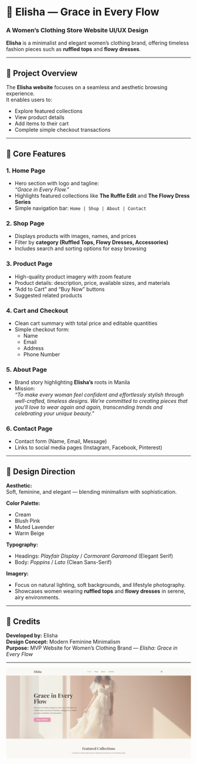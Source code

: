 # 👗 Elisha — Grace in Every Flow

### A Women’s Clothing Store Website UI/UX Design

**Elisha** is a minimalist and elegant women’s clothing brand, offering timeless fashion pieces such as **ruffled tops** and **flowy dresses**. 

---

## 🌸 Project Overview

The **Elisha website** focuses on a seamless and aesthetic browsing experience.  
It enables users to:
- Explore featured collections
- View product details
- Add items to their cart
- Complete simple checkout transactions

---

## 🧵 Core Features

### 1. Home Page
- Hero section with logo and tagline:  
  _“Grace in Every Flow.”_
- Highlights featured collections like **The Ruffle Edit** and **The Flowy Dress Series**
- Simple navigation bar: `Home | Shop | About | Contact`

### 2. Shop Page
- Displays products with images, names, and prices  
- Filter by **category (Ruffled Tops, Flowy Dresses, Accessories)**  
- Includes search and sorting options for easy browsing  

### 3. Product Page
- High-quality product imagery with zoom feature  
- Product details: description, price, available sizes, and materials  
- “Add to Cart” and “Buy Now” buttons  
- Suggested related products  

### 4. Cart and Checkout
- Clean cart summary with total price and editable quantities  
- Simple checkout form:
  - Name  
  - Email  
  - Address  
  - Phone Number  

### 5. About Page
- Brand story highlighting **Elisha’s** roots in Manila  
- Mission:  
  _“To make every woman feel confident and effortlessly stylish through well-crafted, timeless designs. We're committed to creating pieces that you'll love to wear again and again, transcending trends and celebrating your unique beauty.”_

### 6. Contact Page
- Contact form (Name, Email, Message)  
- Links to social media pages (Instagram, Facebook, Pinterest)

---

## 🎨 Design Direction

**Aesthetic:**  
Soft, feminine, and elegant — blending minimalism with sophistication.

**Color Palette:**  
- Cream  
- Blush Pink  
- Muted Lavender  
- Warm Beige  

**Typography:**  
- Headings: *Playfair Display* / *Cormorant Garamond* (Elegant Serif)  
- Body: *Poppins* / *Lato* (Clean Sans-Serif)

**Imagery:**  
- Focus on natural lighting, soft backgrounds, and lifestyle photography.  
- Showcases women wearing **ruffled tops** and **flowy dresses** in serene, airy environments.

---
## 🧡 Credits

**Developed by:** Elisha  
**Design Concept:** Modern Feminine Minimalism  
**Purpose:** MVP Website for Women’s Clothing Brand — _Elisha: Grace in Every Flow_

---

![Grace in Every Flow](graceineveryflow.png)

